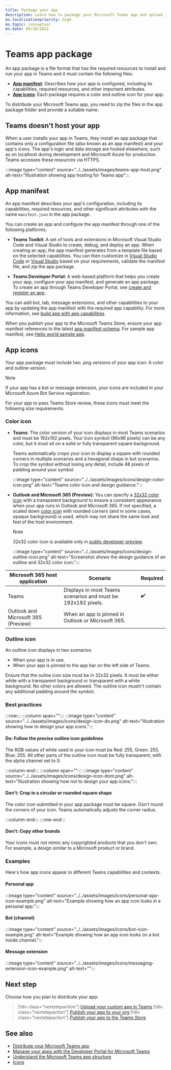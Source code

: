 ```yaml
---
title: Package your app
description: Learn how to package your Microsoft Teams app and upload it to Teams. Create app package, enable custom uploading, ensure your app is running and accessible using HTTPs.
ms.localizationpriority: high
ms.topic: conceptual
ms.date: 09/28/2022
---
```


# Teams app package

An app package is a file format that has the required resources to install and run your app in Teams and it must contain the following files:

* **[App manifest](#app-manifest)**: Describes how your app is configured, including its capabilities, required resources, and other important attributes.
* **[App icons](#app-icons)**: Each package requires a color and outline icon for your app.

To distribute your Microsoft Teams app, you need to zip the files in the app package folder and provide a suitable name.

## Teams doesn't host your app

When a user installs your app in Teams, they install an app package that contains only a configuration file (also known as an app manifest) and your app's icons. The app's logic and data storage are hosted elsewhere, such as on localhost during development and Microsoft Azure for production. Teams accesses these resources via HTTPS.

:::image type="content" source="../../assets/images/teams-app-host.png" alt-text="Illustration showing app hosting for Teams app":::

## App manifest

An app manifest describes your app's configuration, including its capabilities, required resources, and other significant attributes with the name `manifest.json` in the app package.

You can create an app and configure the app manifest through one of the following platforms:

* **Teams Toolkit**: A set of tools and extensions in Microsoft Visual Studio Code and Visual Studio to create, debug, and deploy an app. When creating an app, the app manifest generates from a template file based on the selected capabilities. You can then customize in [Visual Studio Code](../../toolkit/TeamsFx-preview-and-customize-app-manifest.md) or [Visual Studio](../../toolkit/toolkit-v4/TeamsFx-preview-and-customize-app-manifest-vs.md) based on your requirements, validate the manifest file, and zip the app package.

* **Teams Developer Portal**: A web-based platform that helps you create your app, configure your app manifest, and generate an app package. To create an app through Teams Developer Portal, see [create and register an app](teams-developer-portal.md).

You can add bot, tab, message extensions, and other capabilities to your app by updating the app manifest with the required app capability. For more information, see [build app with app capabilities](../../get-started/get-started-overview.md).

When you publish your app to the Microsoft Teams Store, ensure your app manifest references to the latest [app manifest schema](~/resources/schema/manifest-schema.md). For sample app manifest, see [Hello world sample app](https://github.com/OfficeDev/Microsoft-Teams-Samples/blob/main/samples/app-hello-world/csharp/demo-manifest/app-hello-world.zip).

## App icons

Your app package must include two .png versions of your app icon: A color and outline version.

> [!NOTE]
> If your app has a bot or message extension, your icons are included in your Microsoft Azure Bot Service registration.

For your app to pass Teams Store review, these icons must meet the following size requirements.

### Color icon

* **Teams**: The color version of your icon displays in most Teams scenarios and must be 192x192 pixels. Your icon symbol (96x96 pixels) can be any color, but it must sit on a solid or fully transparent square background.

  Teams automatically crops your icon to display a square with rounded corners in multiple scenarios and a hexagonal shape in bot scenarios. To crop the symbol without losing any detail, include 48 pixels of padding around your symbol.

  :::image type="content" source="../../assets/images/icons/design-color-icon.png" alt-text="Teams color icon and design guidance.":::

* **Outlook and Microsoft 365 (Preview)**: You can specify a [32x32 color icon](~/resources/schema/manifest-schema-dev-preview.md#icons) with a transparent background to ensure a consistent appearance when your app runs in Outlook and Microsoft 365. If not specified, a scaled down [color icon](#color-icon) with rounded corners (and in some cases, opaque background) is used, which may not share the same look and feel of the host environment.

  > [!NOTE]
  > 32x32 color icon is available only in [public developer preview](../../resources/dev-preview/developer-preview-intro.md).

  :::image type="content" source="../../assets/images/icons/design-outline-icon.png" alt-text="Screenshot shows the design guidance of an outline and 32x32 color icon.":::

|Microsoft 365 host application |Scenario  | Required|
|---------|---------|----|
|Teams     | Displays in most Teams scenarios and must be 192x192 pixels.      |✔️ |
|Outlook and Microsoft 365 (Preview)   |  When an app is pinned in Outlook or Microsoft 365.        ||

### Outline icon

An outline icon displays in two scenarios:

* When your app is in use.
* When your app is pinned to the app bar on the left side of Teams.

Ensure that the ouline icon size must be in 32x32 pixels. It must be either white with a transparent background or transparent with a white background. No other colors are allowed. The outline icon mustn't contain any additional padding around the symbol.

### Best practices

:::row:::
   :::column span="":::
:::image type="content" source="../../assets/images/icons/design-icon-do.png" alt-text="Illustration showing how to design your app icons.":::

#### Do: Follow the precise outline icon guidelines

The RGB values of white used in your icon must be Red: 255, Green: 255, Blue: 255. All other parts of the outline icon must be fully transparent, with the alpha channel set to 0.

   :::column-end:::
   :::column span="":::
:::image type="content" source="../../assets/images/icons/design-icon-dont.png" alt-text="Illustration showing how not to design your app icons.":::

#### Don't: Crop in a circular or rounded square shape

The color icon submitted in your app package must be square. Don’t round the corners of your icon. Teams automatically adjusts the corner radius.

   :::column-end:::
:::row-end:::

#### Don't: Copy other brands

Your icons must not mimic any copyrighted products that you don't own. For example, a design similar to a Microsoft product or brand.

### Examples

Here's how app icons appear in different Teams capabilities and contexts.

#### Personal app

:::image type="content" source="../../assets/images/icons/personal-app-icon-example.png" alt-text="Example showing how an app icon looks in a personal app.":::

#### Bot (channel)

:::image type="content" source="../../assets/images/icons/bot-icon-example.png" alt-text="Example showing how an app icon looks on a bot inside channel.":::

#### Message extension

:::image type="content" source="../../assets/images/icons/messaging-extension-icon-example.png" alt-text="<alt text>":::

## Next step

Choose how you plan to distribute your app:

> [!div class="nextstepaction"]
> [Upload your custom app in Teams](~/concepts/deploy-and-publish/apps-upload.md)
> [!div class="nextstepaction"]
> [Publish your app to your org](/microsoftteams/tenant-apps-catalog-teams?toc=/microsoftteams/platform/toc.json&bc=/microsoftteams/breadcrumb/toc.json)
> [!div class="nextstepaction"]
> [Publish your app to the Teams Store](~/concepts/deploy-and-publish/appsource/publish.md)

## See also

* [Distribute your Microsoft Teams app](../deploy-and-publish/apps-publish-overview.md)
* [Manage your apps with the Developer Portal for Microsoft Teams](~/concepts/build-and-test/teams-developer-portal.md)
* [Understand the Microsoft Teams app structure](../design/app-structure.md)
* [Icons](../design/design-teams-app-fundamentals.md#icons)
